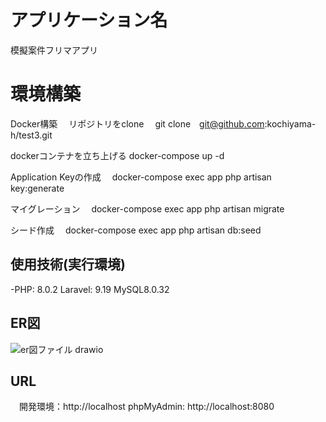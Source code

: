 # アプリケーション名
模擬案件フリマアプリ

# 環境構築
Docker構築
　リポジトリをclone
　git clone　git@github.com:kochiyama-h/test3.git

dockerコンテナを立ち上げる
  docker-compose up -d

Application Keyの作成
　docker-compose exec app php artisan key:generate

マイグレーション
　docker-compose exec app php artisan migrate

シード作成
　docker-compose exec app php artisan db:seed


## 使用技術(実行環境)
-PHP: 8.0.2
Laravel: 9.19
MySQL8.0.32

## ER図
![er図ファイル drawio](https://github.com/user-attachments/assets/64c6f8fe-e505-493d-9e11-972258af5c9b)


## URL
　開発環境：http://localhost
  phpMyAdmin: http://localhost:8080

